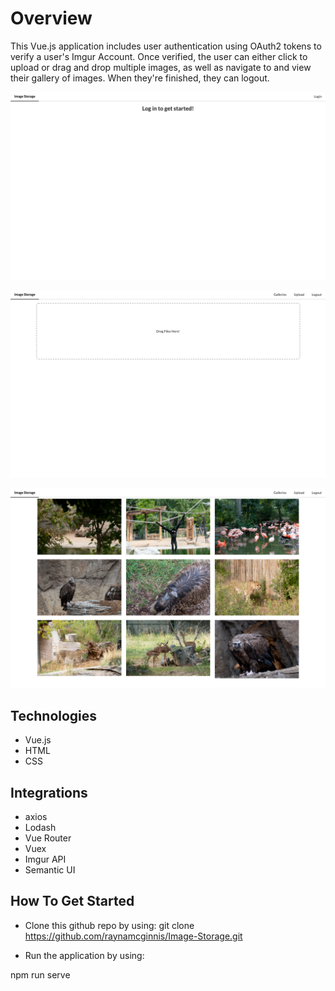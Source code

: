 # Overview

This Vue.js application includes user authentication using OAuth2 tokens to verify a user's Imgur Account. Once verified, the user can either click to upload or drag and drop multiple images, as well as navigate to and view their gallery of images. When they're finished, they can logout.

![login](./src/images/login.png)

![upload](./src/images/upload.png)

![images](./src/images/images.png)

## Technologies
- Vue.js
- HTML
- CSS

## Integrations
- axios
- Lodash
- Vue Router
- Vuex
- Imgur API
- Semantic UI

## How To Get Started
- Clone this github repo by using: 
git clone https://github.com/raynamcginnis/Image-Storage.git

- Run the application by using: 

npm run serve
